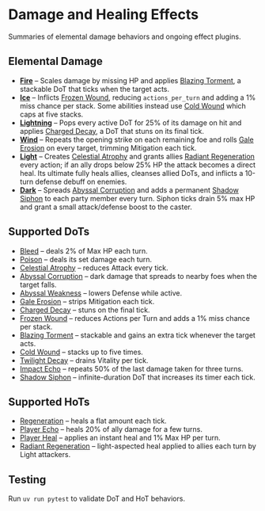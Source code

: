 # Damage and Healing Effects

Summaries of elemental damage behaviors and ongoing effect plugins.

## Elemental Damage

- **[Fire](../../backend/plugins/damage_types/fire.py)** – Scales damage by missing HP and applies [Blazing Torment](../../backend/plugins/dots/blazing_torment.py), a stackable DoT that ticks when the target acts.
- **[Ice](../../backend/plugins/damage_types/ice.py)** – Inflicts [Frozen Wound](../../backend/plugins/dots/frozen_wound.py), reducing `actions_per_turn` and adding a 1% miss chance per stack. Some abilities instead use [Cold Wound](../../backend/plugins/dots/cold_wound.py) which caps at five stacks.
- **[Lightning](../../backend/plugins/damage_types/lightning.py)** – Pops every active DoT for 25% of its damage on hit and applies [Charged Decay](../../backend/plugins/dots/charged_decay.py), a DoT that stuns on its final tick.
- **[Wind](../../backend/plugins/damage_types/wind.py)** – Repeats the opening strike on each remaining foe and rolls [Gale Erosion](../../backend/plugins/dots/gale_erosion.py) on every target, trimming Mitigation each tick.
- **[Light](../../backend/plugins/damage_types/light.py)** – Creates [Celestial Atrophy](../../backend/plugins/dots/celestial_atrophy.py) and grants allies [Radiant Regeneration](../../backend/plugins/hots/radiant_regeneration.py) every action; if an ally drops below 25% HP the attack becomes a direct heal. Its ultimate fully heals allies, cleanses allied DoTs, and inflicts a 10-turn defense debuff on enemies.
- **[Dark](../../backend/plugins/damage_types/dark.py)** – Spreads [Abyssal Corruption](../../backend/plugins/dots/abyssal_corruption.py) and adds a permanent [Shadow Siphon](../../backend/plugins/dots/shadow_siphon.py) to each party member every turn. Siphon ticks drain 5% max HP and grant a small attack/defense boost to the caster.

## Supported DoTs

- [Bleed](../../backend/plugins/dots/bleed.py) – deals 2% of Max HP each turn.
- [Poison](../../backend/plugins/dots/poison.py) – deals its set damage each turn.
- [Celestial Atrophy](../../backend/plugins/dots/celestial_atrophy.py) – reduces Attack every tick.
- [Abyssal Corruption](../../backend/plugins/dots/abyssal_corruption.py) – dark damage that spreads to nearby foes when the target falls.
- [Abyssal Weakness](../../backend/plugins/dots/abyssal_weakness.py) – lowers Defense while active.
- [Gale Erosion](../../backend/plugins/dots/gale_erosion.py) – strips Mitigation each tick.
- [Charged Decay](../../backend/plugins/dots/charged_decay.py) – stuns on the final tick.
- [Frozen Wound](../../backend/plugins/dots/frozen_wound.py) – reduces Actions per Turn and adds a 1% miss chance per stack.
- [Blazing Torment](../../backend/plugins/dots/blazing_torment.py) – stackable and gains an extra tick whenever the target acts.
- [Cold Wound](../../backend/plugins/dots/cold_wound.py) – stacks up to five times.
- [Twilight Decay](../../backend/plugins/dots/twilight_decay.py) – drains Vitality per tick.
- [Impact Echo](../../backend/plugins/dots/impact_echo.py) – repeats 50% of the last damage taken for three turns.
- [Shadow Siphon](../../backend/plugins/dots/shadow_siphon.py) – infinite-duration DoT that increases its timer each tick.

## Supported HoTs

- [Regeneration](../../backend/plugins/hots/regeneration.py) – heals a flat amount each tick.
- [Player Echo](../../backend/plugins/hots/player_echo.py) – heals 20% of ally damage for a few turns.
- [Player Heal](../../backend/plugins/hots/player_heal.py) – applies an instant heal and 1% Max HP per turn.
- [Radiant Regeneration](../../backend/plugins/hots/radiant_regeneration.py) – light-aspected heal applied to allies each turn by Light attackers.

## Testing

Run `uv run pytest` to validate DoT and HoT behaviors.
